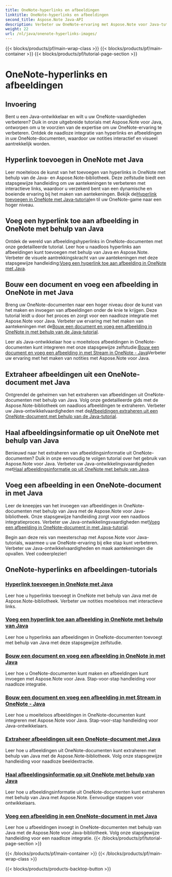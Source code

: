 ```yaml
---
title: OneNote-hyperlinks en afbeeldingen
linktitle: OneNote-hyperlinks en afbeeldingen
second_title: Aspose.Note Java-API
description: Verbeter uw OneNote-ervaring met Aspose.Note voor Java-tutorials. Leer hoe u hyperlinks kunt toevoegen, afbeeldingen kunt invoegen en afbeeldingsinformatie naadloos kunt extraheren met Java-ontwikkeling.
weight: 22
url: /nl/java/onenote-hyperlinks-images/
---
```


{{< blocks/products/pf/main-wrap-class >}}
{{< blocks/products/pf/main-container >}}
{{< blocks/products/pf/tutorial-page-section >}}

# OneNote-hyperlinks en afbeeldingen


## Invoering

Bent u een Java-ontwikkelaar en wilt u uw OneNote-vaardigheden verbeteren? Duik in onze uitgebreide tutorials met Aspose.Note voor Java, ontworpen om u te voorzien van de expertise om uw OneNote-ervaring te verbeteren. Ontdek de naadloze integratie van hyperlinks en afbeeldingen in uw OneNote-documenten, waardoor uw notities interactief en visueel aantrekkelijk worden.

## Hyperlink toevoegen in OneNote met Java
 Leer moeiteloos de kunst van het toevoegen van hyperlinks in OneNote met behulp van de Java- en Aspose.Note-bibliotheek. Deze zelfstudie biedt een stapsgewijze handleiding om uw aantekeningen te verbeteren met interactieve links, waardoor u verzekerd bent van een dynamische en boeiende ervaring bij het maken van aantekeningen. Bekijk de[Hyperlink toevoegen in OneNote met Java-tutorial](./add-hyperlink/)en til uw OneNote-game naar een hoger niveau.

## Voeg een hyperlink toe aan afbeelding in OneNote met behulp van Java
 Ontdek de wereld van afbeeldingshyperlinks in OneNote-documenten met onze gedetailleerde tutorial. Leer hoe u naadloos hyperlinks aan afbeeldingen kunt toevoegen met behulp van Java en Aspose.Note. Verbeter de visuele aantrekkingskracht van uw aantekeningen met deze stapsgewijze handleiding:[Voeg een hyperlink toe aan afbeelding in OneNote met Java](./add-hyperlink-to-image/).

## Bouw een document en voeg een afbeelding in OneNote in met Java
 Breng uw OneNote-documenten naar een hoger niveau door de kunst van het maken en invoegen van afbeeldingen onder de knie te krijgen. Deze tutorial leidt u door het proces en zorgt voor een naadloze integratie met Aspose.Note voor Java. Verbeter uw ervaring met het maken van aantekeningen met de[Bouw een document en voeg een afbeelding in OneNote in met behulp van de Java-tutorial](./build-doc-insert-image/).

 Leer als Java-ontwikkelaar hoe u moeiteloos afbeeldingen in OneNote-documenten kunt integreren met onze stapsgewijze zelfstudie:[Bouw een document en voeg een afbeelding in met Stream in OneNote - Java](./build-doc-insert-image-stream/)Verbeter uw ervaring met het maken van notities met Aspose.Note voor Java.

## Extraheer afbeeldingen uit een OneNote-document met Java
 Ontgrendel de geheimen van het extraheren van afbeeldingen uit OneNote-documenten met behulp van Java. Volg onze gedetailleerde gids met de Aspose.Note-bibliotheek om naadloos afbeeldingen te extraheren. Verbeter uw Java-ontwikkelvaardigheden met de[Afbeeldingen extraheren uit een OneNote-document met behulp van de Java-tutorial](./extract-images/).

## Haal afbeeldingsinformatie op uit OneNote met behulp van Java
 Benieuwd naar het extraheren van afbeeldingsinformatie uit OneNote-documenten? Duik in onze eenvoudig te volgen tutorial over het gebruik van Aspose.Note voor Java. Verbeter uw Java-ontwikkelingsvaardigheden met[Haal afbeeldingsinformatie op uit OneNote met behulp van Java](./get-image-info/).

## Voeg een afbeelding in een OneNote-document in met Java
 Leer de kneepjes van het invoegen van afbeeldingen in OneNote-documenten met behulp van Java met de Aspose.Note voor Java-bibliotheek. Onze stapsgewijze handleiding zorgt voor een naadloos integratieproces. Verbeter uw Java-ontwikkelingsvaardigheden met[Voeg een afbeelding in OneNote-document in met Java-tutorial](./insert-image/).

Begin aan deze reis van meesterschap met Aspose.Note voor Java-tutorials, waarmee u uw OneNote-ervaring bij elke stap kunt verbeteren. Verbeter uw Java-ontwikkelvaardigheden en maak aantekeningen die opvallen. Veel codeerplezier!
## OneNote-hyperlinks en afbeeldingen-tutorials
### [Hyperlink toevoegen in OneNote met Java](./add-hyperlink/)
Leer hoe u hyperlinks toevoegt in OneNote met behulp van Java met de Aspose.Note-bibliotheek. Verbeter uw notities moeiteloos met interactieve links.
### [Voeg een hyperlink toe aan afbeelding in OneNote met behulp van Java](./add-hyperlink-to-image/)
Leer hoe u hyperlinks aan afbeeldingen in OneNote-documenten toevoegt met behulp van Java met deze stapsgewijze zelfstudie.
### [Bouw een document en voeg een afbeelding in OneNote in met Java](./build-doc-insert-image/)
Leer hoe u OneNote-documenten kunt maken en afbeeldingen kunt invoegen met Aspose.Note voor Java. Stap-voor-stap handleiding voor naadloze integratie.
### [Bouw een document en voeg een afbeelding in met Stream in OneNote - Java](./build-doc-insert-image-stream/)
Leer hoe u moeiteloos afbeeldingen in OneNote-documenten kunt integreren met Aspose.Note voor Java. Stap-voor-stap handleiding voor Java-ontwikkelaars.
### [Extraheer afbeeldingen uit een OneNote-document met Java](./extract-images/)
Leer hoe u afbeeldingen uit OneNote-documenten kunt extraheren met behulp van Java met de Aspose.Note-bibliotheek. Volg onze stapsgewijze handleiding voor naadloze beeldextractie.
### [Haal afbeeldingsinformatie op uit OneNote met behulp van Java](./get-image-info/)
Leer hoe u afbeeldingsinformatie uit OneNote-documenten kunt extraheren met behulp van Java met Aspose.Note. Eenvoudige stappen voor ontwikkelaars.
### [Voeg een afbeelding in een OneNote-document in met Java](./insert-image/)
Leer hoe u afbeeldingen invoegt in OneNote-documenten met behulp van Java met de Aspose.Note voor Java-bibliotheek. Volg onze stapsgewijze handleiding voor een naadloze integratie.
{{< /blocks/products/pf/tutorial-page-section >}}

{{< /blocks/products/pf/main-container >}}
{{< /blocks/products/pf/main-wrap-class >}}

{{< blocks/products/products-backtop-button >}}
